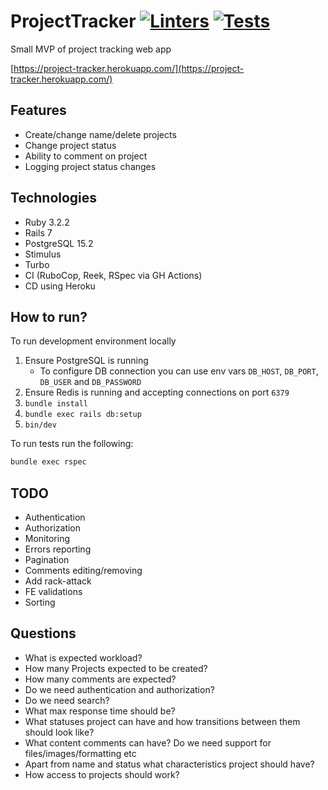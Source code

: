 # ProjectTracker [![Linters](https://github.com/duderman/project_tracker/actions/workflows/linters.yml/badge.svg)](https://github.com/duderman/project_tracker/actions/workflows/linters.yml) [![Tests](https://github.com/duderman/project_tracker/actions/workflows/tests.yml/badge.svg)](https://github.com/duderman/project_tracker/actions/workflows/tests.yml)


Small MVP of project tracking web app

[https://project-tracker.herokuapp.com/](https://project-tracker.herokuapp.com/)

## Features

* Create/change name/delete projects
* Change project status
* Ability to comment on project
* Logging project status changes

## Technologies

* Ruby 3.2.2
* Rails 7
* PostgreSQL 15.2
* Stimulus
* Turbo
* CI (RuboCop, Reek, RSpec via GH Actions)
* CD using Heroku

## How to run?

To run development environment locally

1. Ensure PostgreSQL is running
    * To configure DB connection you can use env vars `DB_HOST`, `DB_PORT`, `DB_USER` and `DB_PASSWORD`
2. Ensure Redis is running and accepting connections on port `6379`
3. `bundle install`
4. `bundle exec rails db:setup`
5. `bin/dev`

To run tests run the following:

```bash
bundle exec rspec
```

## TODO

* Authentication
* Authorization
* Monitoring
* Errors reporting
* Pagination
* Comments editing/removing
* Add rack-attack
* FE validations
* Sorting

## Questions

* What is expected workload?
* How many Projects expected to be created?
* How many comments are expected?
* Do we need authentication and authorization?
* Do we need search?
* What max response time should be?
* What statuses project can have and how transitions between them should look like?
* What content comments can have? Do we need support for files/images/formatting etc
* Apart from name and status what characteristics project should have?
* How access to projects should work?
